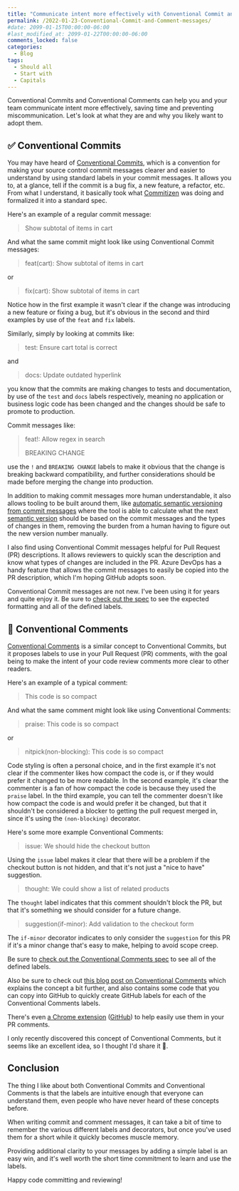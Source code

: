 ```yaml
---
title: "Communicate intent more effectively with Conventional Commit and Comment messages"
permalink: /2022-01-23-Conventional-Commit-and-Comment-messages/
#date: 2099-01-15T00:00:00-06:00
#last_modified_at: 2099-01-22T00:00:00-06:00
comments_locked: false
categories:
  - Blog
tags:
  - Should all
  - Start with
  - Capitals
---
```


Conventional Commits and Conventional Comments can help you and your team communicate intent more effectively, saving time and preventing miscommunication.
Let's look at what they are and why you likely want to adopt them.

## ✅ Conventional Commits

You may have heard of [Conventional Commits](https://www.conventionalcommits.org/en/v1.0.0/), which is a convention for making your source control commit messages clearer and easier to understand by using standard labels in your commit messages.
It allows you to, at a glance, tell if the commit is a bug fix, a new feature, a refactor, etc.
From what I understand, it basically took what [Commitizen](https://github.com/commitizen/cz-cli) was doing and formalized it into a standard spec.

Here's an example of a regular commit message:

> Show subtotal of items in cart

And what the same commit might look like using Conventional Commit messages:

> feat(cart): Show subtotal of items in cart

or

> fix(cart): Show subtotal of items in cart

Notice how in the first example it wasn't clear if the change was introducing a new feature or fixing a bug, but it's obvious in the second and third examples by use of the `feat` and `fix` labels.

Similarly, simply by looking at commits like:

> test: Ensure cart total is correct

and

> docs: Update outdated hyperlink

you know that the commits are making changes to tests and documentation, by use of the `test` and `docs` labels respectively, meaning no application or business logic code has been changed and the changes should be safe to promote to production.

Commit messages like:

> feat!: Allow regex in search
>
> BREAKING CHANGE

use the `!` and `BREAKING CHANGE` labels to make it obvious that the change is breaking backward compatibility, and further considerations should be made before merging the change into production.

In addition to making commit messages more human understandable, it also allows tooling to be built around them, like [automatic semantic versioning from commit messages](https://medium.com/agoda-engineering/automating-versioning-and-releases-using-semantic-release-6ed355ede742) where the tool is able to calculate what the next [semantic version](https://semver.org) should be based on the commit messages and the types of changes in them, removing the burden from a human having to figure out the new version number manually.

I also find using Conventional Commit messages helpful for Pull Request (PR) descriptions.
It allows reviewers to quickly scan the description and know what types of changes are included in the PR.
Azure DevOps has a handy feature that allows the commit messages to easily be copied into the PR description, which I'm hoping GitHub adopts soon.

Conventional Commit messages are not new.
I've been using it for years and quite enjoy it.
Be sure to [check out the spec](https://www.conventionalcommits.org/en/v1.0.0/) to see the expected formatting and all of the defined labels.

## 💬 Conventional Comments

[Conventional Comments](https://conventionalcomments.org) is a similar concept to Conventional Commits, but it proposes labels to use in your Pull Request (PR) comments, with the goal being to make the intent of your code review comments more clear to other readers.

Here's an example of a typical comment:

> This code is so compact

And what the same comment might look like using Conventional Comments:

> praise: This code is so compact

or

> nitpick(non-blocking): This code is so compact

Code styling is often a personal choice, and in the first example it's not clear if the commenter likes how compact the code is, or if they would prefer it changed to be more readable.
In the second example, it's clear the commenter is a fan of how compact the code is because they used the `praise` label.
In the third example, you can tell the commenter doesn't like how compact the code is and would prefer it be changed, but that it shouldn't be considered a blocker to getting the pull request merged in, since it's using the `(non-blocking)` decorator.

Here's some more example Conventional Comments:

> issue: We should hide the checkout button

Using the `issue` label makes it clear that there will be a problem if the checkout button is not hidden, and that it's not just a "nice to have" suggestion.

> thought: We could show a list of related products

The `thought` label indicates that this comment shouldn't block the PR, but that it's something we should consider for a future change.

> suggestion(if-minor): Add validation to the checkout form

The `if-minor` decorator indicates to only consider the `suggestion` for this PR if it's a minor change that's easy to make, helping to avoid scope creep.

Be sure to [check out the Conventional Comments spec](https://conventionalcomments.org) to see all of the defined labels.

Also be sure to check out [this blog post on Conventional Comments](https://a-hemdan.medium.com/conventional-comments-1f83f56a7a48) which explains the concept a bit further, and also contains some code that you can copy into GitHub to quickly create GitHub labels for each of the Conventional Comments labels.

There's even [a Chrome extension](https://chrome.google.com/webstore/detail/conventional-comments/pagggmojbbphjnpcjeeniigdkglamffk) ([GitHub](https://github.com/AbdallahHemdan/Conventional-Buttons)) to help easily use them in your PR comments.

I only recently discovered this concept of Conventional Comments, but it seems like an excellent idea, so I thought I'd share it 🙂.

## Conclusion

The thing I like about both Conventional Commits and Conventional Comments is that the labels are intuitive enough that everyone can understand them, even people who have never heard of these concepts before.

When writing commit and comment messages, it can take a bit of time to remember the various different labels and decorators, but once you've used them for a short while it quickly becomes muscle memory.

Providing additional clarity to your messages by adding a simple label is an easy win, and it's well worth the short time commitment to learn and use the labels.

Happy code committing and reviewing!
